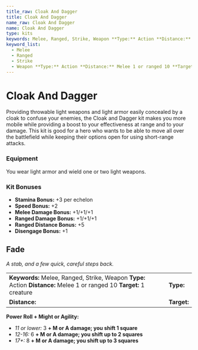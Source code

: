 ```yaml
---
title_raw: Cloak And Dagger
title: Cloak And Dagger
name_raw: Cloak And Dagger
name: Cloak And Dagger
type: kits
keywords: Melee, Ranged, Strike, Weapon **Type:** Action **Distance:** Melee 1 or ranged 10 **Target:** 1 creature
keyword_list:
  - Melee
  - Ranged
  - Strike
  - Weapon **Type:** Action **Distance:** Melee 1 or ranged 10 **Target:** 1 creature
---
```


# Cloak And Dagger

Providing throwable light weapons and light armor easily concealed by a cloak to confuse your enemies, the Cloak and Dagger kit makes you more mobile while providing a boost to your effectiveness at range and to your damage. This kit is good for a hero who wants to be able to move all over the battlefield while keeping their options open for using short-range attacks.

### Equipment

You wear light armor and wield one or two light weapons.

### Kit Bonuses

- **Stamina Bonus:** +3 per echelon
- **Speed Bonus:** +2
- **Melee Damage Bonus:** +1/+1/+1
- **Ranged Damage Bonus:** +1/+1/+1
- **Ranged Distance Bonus:** +5
- **Disengage Bonus:** +1

## Fade

*A stab, and a few quick, careful steps back.*

|                                                                                                                        |             |
| :--------------------------------------------------------------------------------------------------------------------- | :---------- |
| **Keywords:** Melee, Ranged, Strike, Weapon **Type:** Action **Distance:** Melee 1 or ranged 10 **Target:** 1 creature | **Type:**   |
| **Distance:**                                                                                                          | **Target:** |

**Power Roll + Might or Agility:**

- *11 or lower:* 3 **+ M or A damage; you shift 1 square**
- *12-16:* 6 **+ M or A damage; you shift up to 2 squares**
- *17+:* 8 **+ M or A damage; you shift up to 3 squares**
